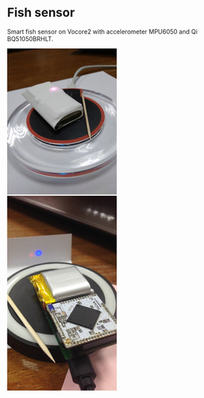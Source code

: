 # Fish sensor
Smart fish sensor on Vocore2 with accelerometer MPU6050 and Qi BQ51050BRHLT.

![Prototype](https://github.com/koptserg/Fish-Sensor/blob/master/IMG_20190728_2.jpg)
![Prototype](https://github.com/koptserg/Fish-Sensor/blob/master/GNYW3480_1.jpg)
